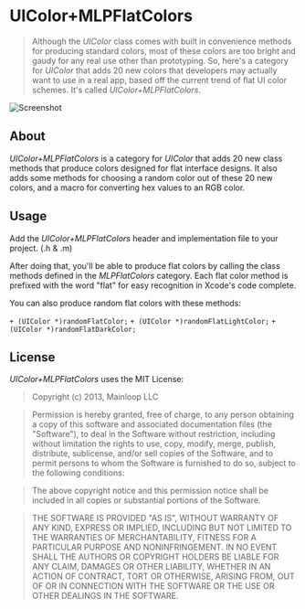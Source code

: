 UIColor+MLPFlatColors
================

> Although the _UIColor_ class comes with built in convenience methods for producing standard colors, most of these colors are too bright and gaudy for any real use other than prototyping. So, here's a category for _UIColor_ that adds 20 new colors that developers may actually want to use in a real app, based off the current trend of flat UI color schemes. It's called _UIColor+MLPFlatColors_. 

![Screenshot](/colorsDemo.png "Screenshot")


About
---------
_UIColor+MLPFlatColors_ is a category for _UIColor_ that adds 20 new class methods that produce colors designed for flat interface designs. It also adds some methods for choosing a random color out of these 20 new colors, and a macro for converting hex values to an RGB color. 

Usage
---------
Add the _UIColor+MLPFlatColors_ header and implementation file to your project. (.h & .m)

After doing that, you'll be able to produce flat colors by calling the class methods defined in the _MLPFlatColors_ category. Each flat color method is prefixed with the word "flat" for easy recognition in Xcode's code complete.

You can also produce random flat colors with these methods:

`+ (UIColor *)randomFlatColor;`
`+ (UIColor *)randomFlatLightColor;`
`+ (UIColor *)randomFlatDarkColor;`

License
--------
_UIColor+MLPFlatColors_ uses the MIT License:

>Copyright (c) 2013, Mainloop LLC

>Permission is hereby granted, free of charge, to any person obtaining a copy of this software and associated documentation files (the "Software"), to deal in the Software without restriction, including without limitation the rights to use, copy, modify, merge, publish, distribute, sublicense, and/or sell copies of the Software, and to permit persons to whom the Software is furnished to do so, subject to the following conditions:

>The above copyright notice and this permission notice shall be included in all copies or substantial portions of the Software.

>THE SOFTWARE IS PROVIDED "AS IS", WITHOUT WARRANTY OF ANY KIND, EXPRESS OR IMPLIED, INCLUDING BUT NOT LIMITED TO THE WARRANTIES OF MERCHANTABILITY, FITNESS FOR A PARTICULAR PURPOSE AND NONINFRINGEMENT. IN NO EVENT SHALL THE AUTHORS OR COPYRIGHT HOLDERS BE LIABLE FOR ANY CLAIM, DAMAGES OR OTHER LIABILITY, WHETHER IN AN ACTION OF CONTRACT, TORT OR OTHERWISE, ARISING FROM, OUT OF OR IN CONNECTION WITH THE SOFTWARE OR THE USE OR OTHER DEALINGS IN THE SOFTWARE.

